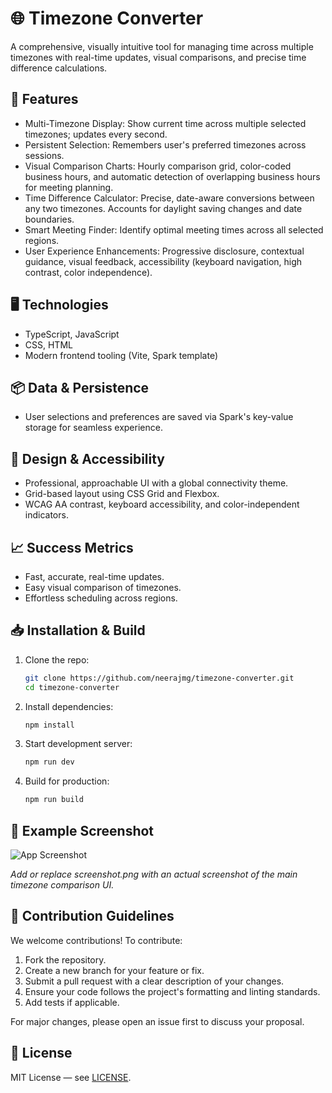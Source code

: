 # 🌐 Timezone Converter

A comprehensive, visually intuitive tool for managing time across multiple timezones with real-time updates, visual comparisons, and precise time difference calculations.

## 🚀 Features
- Multi-Timezone Display: Show current time across multiple selected timezones; updates every second.
- Persistent Selection: Remembers user's preferred timezones across sessions.
- Visual Comparison Charts: Hourly comparison grid, color-coded business hours, and automatic detection of overlapping business hours for meeting planning.
- Time Difference Calculator: Precise, date-aware conversions between any two timezones. Accounts for daylight saving changes and date boundaries.
- Smart Meeting Finder: Identify optimal meeting times across all selected regions.
- User Experience Enhancements: Progressive disclosure, contextual guidance, visual feedback, accessibility (keyboard navigation, high contrast, color independence).

## 🖥️ Technologies
- TypeScript, JavaScript
- CSS, HTML
- Modern frontend tooling (Vite, Spark template)

## 📦 Data & Persistence
- User selections and preferences are saved via Spark's key-value storage for seamless experience.

## 🎨 Design & Accessibility
- Professional, approachable UI with a global connectivity theme.
- Grid-based layout using CSS Grid and Flexbox.
- WCAG AA contrast, keyboard accessibility, and color-independent indicators.

## 📈 Success Metrics
- Fast, accurate, real-time updates.
- Easy visual comparison of timezones.
- Effortless scheduling across regions.

## 📥 Installation & Build

1. Clone the repo:
   ```bash
   git clone https://github.com/neerajmg/timezone-converter.git
   cd timezone-converter
   ```
2. Install dependencies:
   ```bash
   npm install
   ```
3. Start development server:
   ```bash
   npm run dev
   ```
4. Build for production:
   ```bash
   npm run build
   ```

## 📸 Example Screenshot

![App Screenshot](screenshot.png)

*Add or replace screenshot.png with an actual screenshot of the main timezone comparison UI.*

## 🤝 Contribution Guidelines

We welcome contributions! To contribute:
1. Fork the repository.
2. Create a new branch for your feature or fix.
3. Submit a pull request with a clear description of your changes.
4. Ensure your code follows the project's formatting and linting standards.
5. Add tests if applicable.

For major changes, please open an issue first to discuss your proposal.

## 📝 License

MIT License — see [LICENSE](LICENSE).